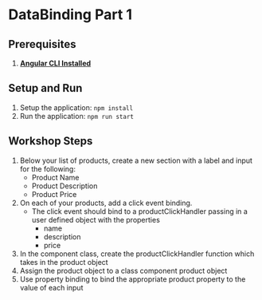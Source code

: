 # DataBinding Part 1

## Prerequisites
1. **[Angular CLI Installed](https://github.com/angular/angular-cli#installation)**

## Setup and Run	
1. Setup the application: `npm install`
1. Run the application: `npm run start`

## Workshop Steps
1. Below your list of products, create a new section with a label and input for the following:
	* Product Name
	* Product Description
	* Product Price
1. On each of your products, add a click event binding.
	* The click event should bind to a productClickHandler passing in a user defined object with the properties
		* name
		* description
		* price
1. In the component class, create the productClickHandler function which takes in the product object
1. Assign the product object to a class component product object
1. Use property binding to bind the appropriate product property to the value of each input
